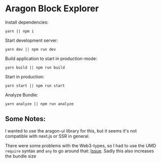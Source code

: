 # Aragon Block Explorer

Install dependencies:

```
yarn || npm i
```

Start development server:

```
yarn dev || npm run dev
```

Build application to start in production-mode:

```
yarn build || npm run build
```

Start in production:

```
yarn start || npm run start
```

Analyze Bundle:

```
yarn analyze || npm run analyze
```

## Some Notes:

I wanted to use the aragon-ui library for this, but it seems it's not compatible with next.js or SSR in general.

There were some problems with the Web3-types, so I had to use the UMD `require` syntax and `any` to go around that: [Issue](https://github.com/ethereum/web3.js/issues/1597). Sadly this also increases the bundle size

